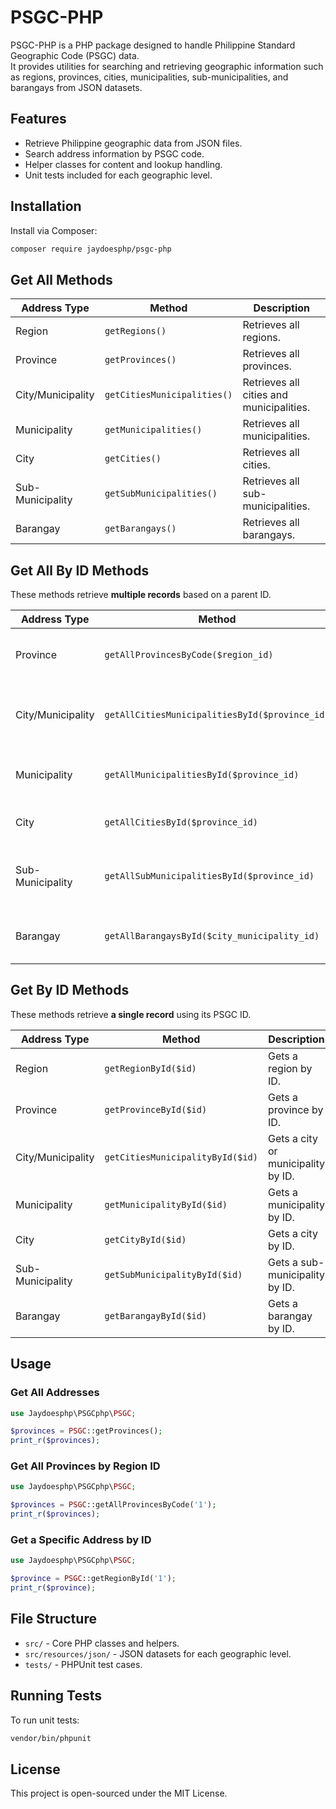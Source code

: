 # PSGC-PHP

PSGC-PHP is a PHP package designed to handle Philippine Standard Geographic Code
(PSGC) data.  
It provides utilities for searching and retrieving geographic information such
as regions, provinces, cities, municipalities, sub-municipalities, and barangays
from JSON datasets.

## Features

- Retrieve Philippine geographic data from JSON files.
- Search address information by PSGC code.
- Helper classes for content and lookup handling.
- Unit tests included for each geographic level.

## Installation

Install via Composer:

```sh
composer require jaydoesphp/psgc-php
```

## Get All Methods

| Address Type      | Method                      | Description                              |
| ----------------- | --------------------------- | ---------------------------------------- |
| Region            | `getRegions()`              | Retrieves all regions.                   |
| Province          | `getProvinces()`            | Retrieves all provinces.                 |
| City/Municipality | `getCitiesMunicipalities()` | Retrieves all cities and municipalities. |
| Municipality      | `getMunicipalities()`       | Retrieves all municipalities.            |
| City              | `getCities()`               | Retrieves all cities.                    |
| Sub-Municipality  | `getSubMunicipalities()`    | Retrieves all sub-municipalities.        |
| Barangay          | `getBarangays()`            | Retrieves all barangays.                 |

## Get All By ID Methods

These methods retrieve **multiple records** based on a parent ID.

| Address Type      | Method                                         | Description                                               |
| ----------------- | ---------------------------------------------- | --------------------------------------------------------- |
| Province          | `getAllProvincesByCode($region_id)`            | Retrieves all provinces under a specific region.          |
| City/Municipality | `getAllCitiesMunicipalitiesById($province_id)` | Retrieves all cities and municipalities under a province. |
| Municipality      | `getAllMunicipalitiesById($province_id)`       | Retrieves all municipalities under a province.            |
| City              | `getAllCitiesById($province_id)`               | Retrieves all cities under a province.                    |
| Sub-Municipality  | `getAllSubMunicipalitiesById($province_id)`    | Retrieves all sub-municipalities under a province.        |
| Barangay          | `getAllBarangaysById($city_municipality_id)`   | Retrieves all barangays under a city/municipality.        |

## Get By ID Methods

These methods retrieve **a single record** using its PSGC ID.

| Address Type      | Method                           | Description                        |
| ----------------- | -------------------------------- | ---------------------------------- |
| Region            | `getRegionById($id)`             | Gets a region by ID.               |
| Province          | `getProvinceById($id)`           | Gets a province by ID.             |
| City/Municipality | `getCitiesMunicipalityById($id)` | Gets a city or municipality by ID. |
| Municipality      | `getMunicipalityById($id)`       | Gets a municipality by ID.         |
| City              | `getCityById($id)`               | Gets a city by ID.                 |
| Sub-Municipality  | `getSubMunicipalityById($id)`    | Gets a sub-municipality by ID.     |
| Barangay          | `getBarangayById($id)`           | Gets a barangay by ID.             |

## Usage

### Get All Addresses

```php
use Jaydoesphp\PSGCphp\PSGC;

$provinces = PSGC::getProvinces();
print_r($provinces);
```

### Get All Provinces by Region ID

```php
use Jaydoesphp\PSGCphp\PSGC;

$provinces = PSGC::getAllProvincesByCode('1');
print_r($provinces);
```

### Get a Specific Address by ID

```php
use Jaydoesphp\PSGCphp\PSGC;

$province = PSGC::getRegionById('1');
print_r($province);
```

## File Structure

- `src/` - Core PHP classes and helpers.
- `src/resources/json/` - JSON datasets for each geographic level.
- `tests/` - PHPUnit test cases.

## Running Tests

To run unit tests:

```sh
vendor/bin/phpunit
```

## License

This project is open-sourced under the MIT License.

